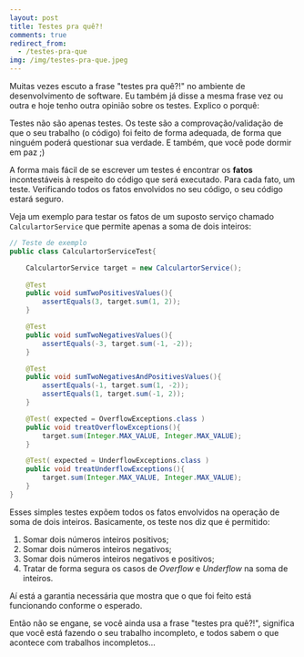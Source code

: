 ```yaml
---
layout: post
title: Testes pra quê?!
comments: true
redirect_from:
  - /testes-pra-que
img: /img/testes-pra-que.jpeg
---
```


Muitas vezes escuto a frase "testes pra quê?!" no ambiente de desenvolvimento de software. Eu também já disse a mesma frase vez ou outra e hoje tenho outra opinião sobre os testes. Explico o porquê:

Testes não são apenas testes. Os teste são a comprovação/validação de que o seu trabalho (o código) foi feito de forma adequada, de forma que ninguém poderá questionar sua verdade. E também, que você pode dormir em paz ;)

A forma mais fácil de se escrever um testes é encontrar os **fatos** incontestáveis à respeito do código que será executado. Para cada fato, um teste. Verificando todos os fatos envolvidos no seu código, o seu código estará seguro.

Veja um exemplo para testar os fatos de um suposto serviço chamado `CalculartorService` que permite apenas a soma de dois inteiros:

```java
// Teste de exemplo
public class CalculartorServiceTest{

	CalculartorService target = new CalculartorService();
	
	@Test
	public void sumTwoPositivesValues(){
		assertEquals(3, target.sum(1, 2));
	}

	@Test
	public void sumTwoNegativesValues(){
		assertEquals(-3, target.sum(-1, -2));
	}

	@Test
	public void sumTwoNegativesAndPositivesValues(){
		assertEquals(-1, target.sum(1, -2));
		assertEquals(1, target.sum(-1, 2));
	}

	@Test( expected = OverflowExceptions.class )
	public void treatOverflowExceptions(){
		target.sum(Integer.MAX_VALUE, Integer.MAX_VALUE);
	}

	@Test( expected = UnderflowExceptions.class )
	public void treatUnderflowExceptions(){
		target.sum(Integer.MAX_VALUE, Integer.MAX_VALUE);
	}
}

```

Esses simples testes expõem todos os fatos envolvidos na operação de soma de dois inteiros. Basicamente, os teste nos diz que é permitido: 

1. Somar dois números inteiros positivos;
1. Somar dois números inteiros negativos;
1. Somar dois números inteiros negativos e positivos;
1. Tratar de forma segura os casos de _Overflow_ e _Underflow_ na soma de inteiros.


Aí está a garantia necessária que mostra que o que foi feito está funcionando conforme o esperado.

Então não se engane, se você ainda usa a frase "testes pra quê?!", significa que você está fazendo o seu trabalho incompleto, e todos sabem o que acontece com trabalhos incompletos...
